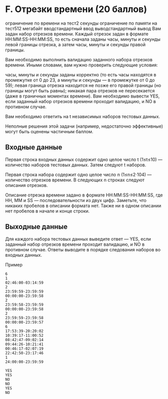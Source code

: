 # F. Отрезки времени (20 баллов)

ограничение по времени на тест2 секунды
ограничение по памяти на тест512 мегабайт
вводстандартный ввод
выводстандартный вывод
Вам задан набор отрезков времени. Каждый отрезок задан в формате HH:MM:SS-HH:MM:SS, то есть сначала заданы часы, минуты и секунды левой границы отрезка, а затем часы, минуты и секунды правой границы.

Вам необходимо выполнить валидацию заданного набора отрезков времени. Иными словами, вам нужно проверить следующие условия:

часы, минуты и секунды заданы корректно (то есть часы находятся в промежутке от 0 до 23, а минуты и секунды — в промежутке от 0 до 59);
левая граница отрезка находится не позже его правой границы (но границы могут быть равны);
никакая пара отрезков не пересекается (даже в граничных моментах времени).
Вам необходимо вывести YES, если заданный набор отрезков времени проходит валидацию, и NO в противном случае.

Вам необходимо ответить на t независимых наборов тестовых данных.

Неполные решения этой задачи (например, недостаточно эффективные) могут быть оценены частичным баллом.

## Входные данные
Первая строка входных данных содержит одно целое число t (1≤t≤10) — количество наборов тестовых данных. Затем следуют t наборов.

Первая строка набора содержит одно целое число n (1≤n≤2⋅104) — количество отрезков времени. В следующих n строках следуют описания отрезков.

Описание отрезка времени задано в формате HH:MM:SS-HH:MM:SS, где HH, MM и SS — последовательности из двух цифр. Заметьте, что никаких пробелов в описании формата нет. Также ни в одном описании нет пробелов в начале и конце строки.

## Выходные данные
Для каждого набора тестовых данных выведите ответ — YES, если заданный набор отрезков времени проходит валидацию, и NO в противном случае. Ответы выводите в порядке следования наборов во входных данных.

Пример
```
6
1
02:46:00-03:14:59
2
23:59:59-23:59:59
00:00:00-23:59:58
2
23:59:58-23:59:59
00:00:00-23:59:58
2
23:59:59-23:59:58
00:00:00-23:59:57
6
17:53:39-20:20:02
10:39:17-11:00:52
08:42:47-09:02:14
09:44:26-10:21:41
00:46:17-02:07:19
22:42:50-23:17:46
1
24:00:00-23:59:59
```

```
YES
YES
NO
NO
YES
NO
```